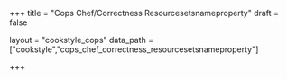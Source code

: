 +++
title = "Cops Chef/Correctness Resourcesetsnameproperty"
draft = false

layout = "cookstyle_cops"
data_path = ["cookstyle","cops_chef_correctness_resourcesetsnameproperty"]

+++

<!-- The content of this page is automatically generated from the
cops_chef_correctness_resourcesetsnameproperty.yml file in github.com/chef/cookstyle/docs-chef-io/data/cookstyle. -->
